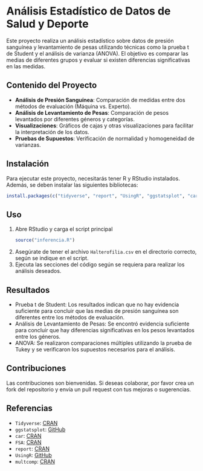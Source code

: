 # Análisis Estadístico de Datos de Salud y Deporte

Este proyecto realiza un análisis estadístico sobre datos de presión sanguínea y levantamiento de pesas utilizando técnicas como la prueba t de Student y el análisis de varianza (ANOVA). El objetivo es comparar las medias de diferentes grupos y evaluar si existen diferencias significativas en las medidas.

## Contenido del Proyecto

- **Análisis de Presión Sanguínea**: Comparación de medidas entre dos métodos de evaluación (Máquina vs. Experto).
- **Análisis de Levantamiento de Pesas**: Comparación de pesos levantados por diferentes géneros y categorías.
- **Visualizaciones**: Gráficos de cajas y otras visualizaciones para facilitar la interpretación de los datos.
- **Pruebas de Supuestos**: Verificación de normalidad y homogeneidad de varianzas.

## Instalación

Para ejecutar este proyecto, necesitarás tener R y RStudio instalados. Además, se deben instalar las siguientes bibliotecas:

```r
install.packages(c("tidyverse", "report", "UsingR", "ggstatsplot", "car", "FSA", "multcomp"))
```

## Uso
1. Abre RStudio y carga el script principal
   ```r
   source("inferencia.R")
   ```
2. Asegúrate de tener el archivo `Halterofilia.csv` en el directorio correcto, según se indique en el script.
3. Ejecuta las secciones del código según se requiera para realizar los análisis deseados.

## Resultados
- Prueba t de Student: Los resultados indican que no hay evidencia suficiente para concluir que las medias de presión sanguínea son diferentes entre los métodos de evaluación.
- Análisis de Levantamiento de Pesas: Se encontró evidencia suficiente para concluir que hay diferencias significativas en los pesos levantados entre los géneros.
- ANOVA: Se realizaron comparaciones múltiples utilizando la prueba de Tukey y se verificaron los supuestos necesarios para el análisis.

## Contribuciones
Las contribuciones son bienvenidas. Si deseas colaborar, por favor crea un fork del repositorio y envía un pull request con tus mejoras o sugerencias.

## Referencias
- `Tidyverse`: [CRAN](https://cran.r-project.org/web/packages/tidyverse/index.html)
- `ggstatsplot`: [GitHub](https://github.com/IndrajeetPatil/ggstatsplot)
- `car`: [CRAN](https://cran.r-project.org/web/packages/car/index.html)
- `FSA`: [CRAN](https://cloud.r-project.org/web/packages/FSA/index.html)
- `report`: [CRAN](https://cran.r-project.org/web/packages/report/index.html)
- `UsingR`: [GitHub](https://github.com/ckb/UsingR)
- `multcomp`: [CRAN](https://cran.r-project.org/web/packages/multcomp/index.html)
